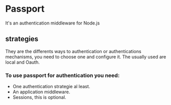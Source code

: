 # Passport

It's an authentication middleware for Node.js

## strategies

They are the differents ways to authentication or authentications mechanisms, you need to choose one and configure it. The usually used are local and Oauth.

### To use passport for authentication you need:

- One authentication strategie al least.
- An application middleware.
- Sessions, this is optional.
